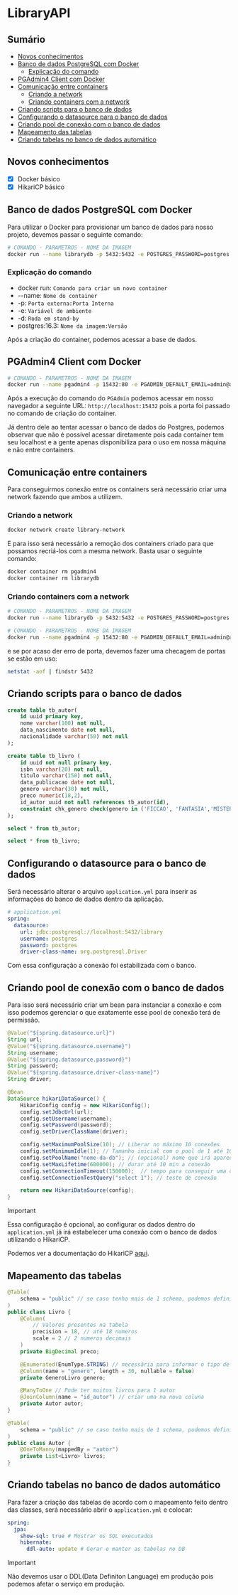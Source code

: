 # LibraryAPI

## Sumário

- [Novos conhecimentos](#novos-conhecimentos)
- [Banco de dados PostgreSQL com Docker](#banco-de-dados-postgresql-com-docker)
	- [Explicação do comando](#explicação-do-comando)
- [PGAdmin4 Client com Docker](#pgadmin4-client-com-docker)
- [Comunicação entre containers](#comunicação-entre-containers)
	- [Criando a network](#criando-a-network)
	- [Criando containers com a network](#criando-containers-com-a-network)
- [Criando scripts para o banco de dados](#criando-scripts-para-o-banco-de-dados)
- [Configurando o datasource para o banco de dados](#configurando-o-datasource-para-o-banco-de-dados)
- [Criando pool de conexão com o banco de dados](#criando-pool-de-conexão-com-o-banco-de-dados)
- [Mapeamento das tabelas](#mapeamento-das-tabelas)
- [Criando tabelas no banco de dados automático](#criando-tabelas-no-banco-de-dados-automático)

## Novos conhecimentos

- [x] Docker básico
- [x] HikariCP básico

## Banco de dados PostgreSQL com Docker

Para utilizar o Docker para provisionar um banco de dados para nosso projeto, devemos passar o seguinte comando:
```bash
# COMANDO - PARAMETROS - NOME DA IMAGEM
docker run --name librarydb -p 5432:5432 -e POSTGRES_PASSWORD=postgres -e POSTGRES_USER=postgres -e POSTGRES_DB=library -d postgres:16.3
```
### Explicação do comando
- docker run: `Comando para criar um novo container`
- --name: `Nome do container`
- -p: `Porta externa:Porta Interna`
- -e: `Variável de ambiente`
- -d: `Roda em stand-by`
- postgres:16.3: `Nome da imagem:Versão`

Após a criação do container, podemos acessar a base de dados.

## PGAdmin4 Client com Docker
```bash
# COMANDO - PARAMETROS - NOME DA IMAGEM
docker run --name pgadmin4 -p 15432:80 -e PGADMIN_DEFAULT_EMAIL=admin@admin.com -e PGADMIN_DEFAULT_PASSWORD=admin dpage/pgadmin4:9.7.0
```
Após a execução do comando do `PGAdmin` podemos acessar em nosso navegador a seguinte URL: `http://localhost:15432` pois a porta foi passado no comando de criação do container.

Já dentro dele ao tentar acessar o banco de dados do Postgres, podemos observar que não é possível acessar diretamente pois cada container tem seu localhost e a gente apenas disponibiliza para o uso em nossa máquina e não entre containers.

## Comunicação entre containers
Para conseguirmos conexão entre os containers será necessário criar uma network fazendo que ambos a utilizem.

### Criando a network
```bash
docker network create library-network
```
E para isso será necessário a remoção dos containers criado para que possamos recriá-los com a mesma network. Basta usar o seguinte comando:
```bash
docker container rm pgadmin4
docker container rm librarydb
```
### Criando containers com a network
```bash
# COMANDO - PARAMETROS - NOME DA IMAGEM
docker run --name librarydb -p 5432:5432 -e POSTGRES_PASSWORD=postgres -e POSTGRES_USER=postgres -e POSTGRES_DB=library --network library-network postgres:16.3

# COMANDO - PARAMETROS - NOME DA IMAGEM
docker run --name pgadmin4 -p 15432:80 -e PGADMIN_DEFAULT_EMAIL=admin@admin.com -e PGADMIN_DEFAULT_PASSWORD=admin --network library-network dpage/pgadmin4:9.7.0
```
e se por acaso der erro de porta, devemos fazer uma checagem de portas se estão em uso:
```bash
netstat -aof | findstr 5432
```
## Criando scripts para o banco de dados

```sql
create table tb_autor(
	id uuid primary key,
	nome varchar(100) not null,
	data_nascimento date not null,
	nacionalidade varchar(50) not null
);

create table tb_livro (
	id uuid not null primary key,
	isbn varchar(20) not null,
	titulo varchar(150) not null,
	data_publicacao date not null,
	genero varchar(30) not null,
	preco numeric(18,2),
	id_autor uuid not null references tb_autor(id),
	constraint chk_genero check(genero in ('FICCAO', 'FANTASIA','MISTERIO', 'ROMANCE', 'BIOGRAFIA', 'CIENCIA'))
);

select * from tb_autor;

select * from tb_livro;
```
## Configurando o datasource para o banco de dados
Será necessário alterar o arquivo `application.yml` para inserir as informações do banco de dados dentro da aplicação.
```yml
# application.yml
spring:
  datasource:
    url: jdbc:postgresql://localhost:5432/library
    username: postgres
    password: postgres
    driver-class-name: org.postgresql.Driver
```
Com essa configuração a conexão foi estabilizada com o banco.

## Criando pool de conexão com o banco de dados

Para isso será necessário criar um bean para instanciar a conexão e com isso podemos gerenciar o que exatamente esse pool de conexão terá de permissão.

```java
@Value("${spring.datasource.url}")
String url;
@Value("${spring.datasource.username}")
String username;
@Value("${spring.datasource.password}")
String password;
@Value("${spring.datasource.driver-class-name}")
String driver;

@Bean
DataSource hikariDataSource() {
	HikariConfig config = new HikariConfig();
	config.setJdbcUrl(url);
	config.setUsername(username);
	config.setPassword(password);
	config.setDriverClassName(driver);

	config.setMaximumPoolSize(10); // Liberar no máximo 10 conexões
	config.setMinimumIdle(1); // Tamanho inicial com o pool de 1 até 10 conexões
	config.setPoolName("nome-da-db"); // (opcional) nome que irá aparecer no console
	config.setMaxLifetime(600000); // durar até 10 min a conexão
	config.setConnectionTimeout(150000);  // tempo para conseguir uma conexão
	config.setConnectionTestQuery("select 1"); // teste de conexão 

	return new HikariDataSource(config);
}
```
> [!IMPORTANT]
> Essa configuração é opcional, ao configurar os dados dentro do `application.yml` já irá estabelecer uma conexão com o banco de dados utilizando o HikariCP. 

Podemos ver a documentação do HikariCP [aqui](https://github.com/brettwooldridge/HikariCP).

## Mapeamento das tabelas

```java
@Table(
	schema = "public" // se caso tenha mais de 1 schema, podemos definir outro (opcional)
)
public class Livro {
	@Column(
		// Valores presentes na tabela
		precision = 18, // até 18 numeros
		scale = 2 // 2 numeros decimais
	)
	private BigDecimal preco;

	@Enumerated(EnumType.STRING) // necessária para informar o tipo de dado que será armazenado
	@Column(name = "genero", length = 30, nullable = false)
	private GeneroLivro genero;

	@ManyToOne // Pode ter muitos livros para 1 autor
	@JoinColumn(name = "id_autor") // criar uma na nova coluna
	private Autor autor; 
}

@Table(
	schema = "public" // se caso tenha mais de 1 schema, podemos definir outro (opcional)
)
public class Autor {
	@OneToManny(mappedBy = "autor")
	private List<Livro> livros; 
}

```

## Criando tabelas no banco de dados automático
Para fazer a criação das tabelas de acordo com o mapeamento feito dentro das classes, será necessário abrir o `application.yml` e colocar: 
```yml
spring:
  jpa:
    show-sql: true # Mostrar os SQL executados
    hibernate:
      ddl-auto: update # Gerar e manter as tabelas no DB
```
> [!IMPORTANT]
> Não devemos usar o DDL(Data Definiton Language) em produção pois podemos afetar o serviço em produção.